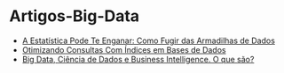 # Artigos-Big-Data

* [A Estatística Pode Te Enganar: Como Fugir das Armadilhas de Dados](https://medium.com/big-data-blog/a-estat%C3%ADstica-pode-te-enganar-como-fugir-das-armadilhas-de-dados-5f417823afe8)
* [Otimizando Consultas Com Índices em Bases de Dados](https://medium.com/big-data-blog/otimizando-consultas-com-%C3%ADndices-em-bases-de-dados-7ff0f231689d)
* [Big Data, Ciência de Dados e Business Intelligence. O que são?](https://medium.com/big-data-blog/big-data-ci%C3%AAncia-de-dados-e-business-intelligence-o-que-s%C3%A3o-d24a530867aa)
